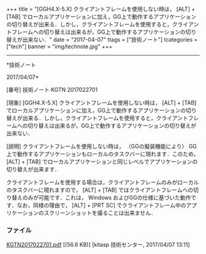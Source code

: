 ﻿+++
title = "[GGH4.X-5.X] クライアントフレームを使用しない時は， [ALT] + [TAB] でローカルアプリケーションに加え，GG上で動作するアプリケーションの切り替えが出来る．しかし，クライアントフレームを使用すると，クライアントフレームへの切り替えは出来るが，GG上で動作するアプリケーションの切り替えが出来ない．"
date = "2017-04-07"
ttags = ["技術ノート"]
tcategories = ["tech"]
banner = "img/technote.jpg"
+++

-----------------------------------------------------------------------------------------------------------------------------

*技術ノート

2017/04/07*


[番号]
技術ノート KGTN 2017022701

[現象]
[GGH4.X-5.X] クライアントフレームを使用しない時は， [ALT] + [TAB]
でローカルアプリケーションに加え，GG上で動作するアプリケーションの切り替えが出来る．しかし，クライアントフレームを使用すると，クライアントフレームへの切り替えは出来るが，GG上で動作するアプリケーションの切り替えが出来ない．

[説明]
クライアントフレームを使用しない時は， （GGの擬装機能により）
GG上で動作するアプリケーションもローカルのタスクバーに現れます．このため，
[ALT] + [TAB]
でローカルアプリケーションと同じレベルでアプリケーションの切り替えが出来ます．

クライアントフレームを使用する場合は，クライアントフレームのみがローカルのタスクバーに現れますので，
[ALT] + [TAB]
ではクライアントフレームへの切り替えのみが可能です．これは， Windows
およびGGの仕様に基づいた動作です．なお，同様の理由で， [ALT] + [PRT
SC]
でクライアントフレーム中のアプリケーションのスクリーンショットを撮ることは出来ません．


### ファイル

 
 


[KGTN2017022701.pdf](http://techreport.kitasp.net/attachments/download/3308/KGTN2017022701.pdf)
 [(56.6 KB)] [kitasp 技術センター, 2017/04/07
13:11]


 


 

